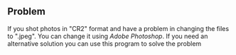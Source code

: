 ## Problem
   If you shot photos in "CR2" format and have a problem in changing the files to ".jpeg". You can change it using *Adobe Photoshop*. If you need an alternative solution you can use this program to solve the problem